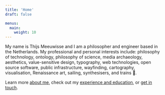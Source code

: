 ```yaml
---
title: 'Home'
draft: false

menus:
  main:
    weight: 10
---
```


My name is Thijs Meeuwisse and I am a philosopher and engineer based in the Netherlands.
My professional and personal interests include:
philosophy of technology,
ontology,
philosophy of science,
media archaeology,
aesthetics,
value-sensitive design,
typography,
web technologies,
open source software,
public infrastructure,
wayfinding,
cartography,
visualisation,
Renaissance art,
sailing,
synthesisers,
and trains 🚂.

Learn more [about me](/about), check out my [experience and education](/cv), or [get in touch](/contact).


<!-- Note that in the future, I could link these interests to tags on my blog -->

